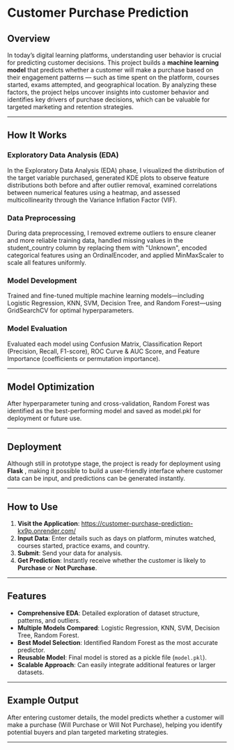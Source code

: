 # Customer Purchase Prediction  

## Overview  
In today’s digital learning platforms, understanding user behavior is crucial for predicting customer decisions. This project builds a **machine learning model** that predicts whether a customer will make a purchase based on their engagement patterns — such as time spent on the platform, courses started, exams attempted, and geographical location. By analyzing these factors, the project helps uncover insights into customer behavior and identifies key drivers of purchase decisions, which can be valuable for targeted marketing and retention strategies.  

---

## How It Works  

### Exploratory Data Analysis (EDA)  
In the Exploratory Data Analysis (EDA) phase, I visualized the distribution of the target variable purchased, generated KDE plots to observe feature distributions both before and after outlier removal, examined correlations between numerical features using a heatmap, and assessed multicollinearity through the Variance Inflation Factor (VIF).

### Data Preprocessing  
During data preprocessing, I removed extreme outliers to ensure cleaner and more reliable training data, handled missing values in the student_country column by replacing them with "Unknown", encoded categorical features using an OrdinalEncoder, and applied MinMaxScaler to scale all features uniformly.

### Model Development  
Trained and fine-tuned multiple machine learning models—including Logistic Regression, KNN, SVM, Decision Tree, and Random Forest—using GridSearchCV for optimal hyperparameters.

### Model Evaluation  
Evaluated each model using Confusion Matrix, Classification Report (Precision, Recall, F1-score), ROC Curve & AUC Score, and Feature Importance (coefficients or permutation importance). 

---

## Model Optimization  
After hyperparameter tuning and cross-validation, Random Forest was identified as the best-performing model and saved as model.pkl for deployment or future use. 

---

## Deployment  
Although still in prototype stage, the project is ready for deployment using **Flask** , making it possible to build a user-friendly interface where customer data can be input, and predictions can be generated instantly.  

---

## How to Use  
1. **Visit the Application**: https://customer-purchase-prediction-kx9p.onrender.com/
2. **Input Data**: Enter details such as days on platform, minutes watched, courses started, practice exams, and country.  
3. **Submit**: Send your data for analysis.  
4. **Get Prediction**: Instantly receive whether the customer is likely to **Purchase** or **Not Purchase**.  

---
## Features  
- **Comprehensive EDA**: Detailed exploration of dataset structure, patterns, and outliers.  
- **Multiple Models Compared**: Logistic Regression, KNN, SVM, Decision Tree, Random Forest.  
- **Best Model Selection**: Identified Random Forest as the most accurate predictor.  
- **Reusable Model**: Final model is stored as a pickle file (`model.pkl`).  
- **Scalable Approach**: Can easily integrate additional features or larger datasets.  

---

## Example Output  
After entering customer details, the model predicts whether a customer will make a purchase (Will Purchase or Will Not Purchase), helping you identify potential buyers and plan targeted marketing strategies.

---
